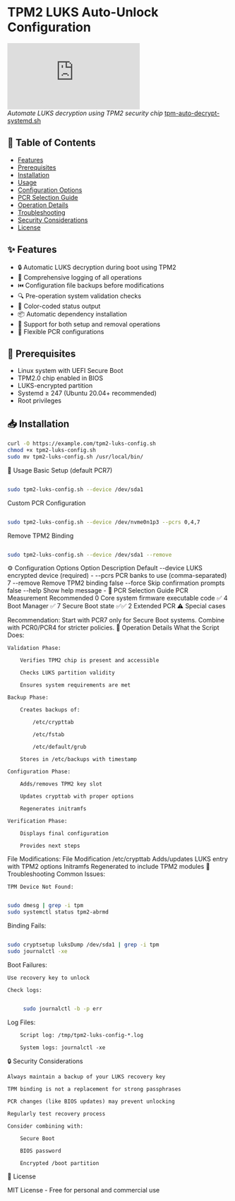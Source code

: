 # TPM2 LUKS Auto-Unlock Configuration

![TPM2 Security Chip](https://www.freedesktop.org/software/systemd/man/latest/systemd-cryptenroll.html)  
*Automate LUKS decryption using TPM2 security chip*
[tpm-auto-decrypt-systemd.sh](https://github.com/ssahani/disk/blob/main/tpm-auto-decrypt-systemd.sh)
## 📖 Table of Contents
- [Features](#-features)
- [Prerequisites](#-prerequisites)
- [Installation](#-installation)
- [Usage](#-usage)
- [Configuration Options](#-configuration-options)
- [PCR Selection Guide](#-pcr-selection-guide)
- [Operation Details](#-operation-details)
- [Troubleshooting](#-troubleshooting)
- [Security Considerations](#-security-considerations)
- [License](#-license)

## ✨ Features

- 🔒 Automatic LUKS decryption during boot using TPM2
- 📝 Comprehensive logging of all operations
- ⏮️ Configuration file backups before modifications
- 🔍 Pre-operation system validation checks
- 🎨 Color-coded status output
- 📦 Automatic dependency installation
- 🔄 Support for both setup and removal operations
- 🧩 Flexible PCR configurations

## 🧰 Prerequisites

- Linux system with UEFI Secure Boot
- TPM2.0 chip enabled in BIOS
- LUKS-encrypted partition
- Systemd ≥ 247 (Ubuntu 20.04+ recommended)
- Root privileges

## 📥 Installation

```bash
curl -O https://example.com/tpm2-luks-config.sh
chmod +x tpm2-luks-config.sh
sudo mv tpm2-luks-config.sh /usr/local/bin/
```

🚀 Usage
Basic Setup (default PCR7)
```bash

sudo tpm2-luks-config.sh --device /dev/sda1
```
Custom PCR Configuration
```bash

sudo tpm2-luks-config.sh --device /dev/nvme0n1p3 --pcrs 0,4,7
```
Remove TPM2 Binding
```bash

sudo tpm2-luks-config.sh --device /dev/sda1 --remove
```
⚙️ Configuration Options
Option	Description	Default
--device	LUKS encrypted device (required)	-
--pcrs	PCR banks to use (comma-separated)	7
--remove	Remove TPM2 binding	false
--force	Skip confirmation prompts	false
--help	Show help message	-
🔬 PCR Selection Guide
PCR	Measurement	Recommended
0	Core system firmware executable code	✅
4	Boot Manager	✅
7	Secure Boot state	✅✅
2	Extended PCR	⚠️ Special cases

Recommendation: Start with PCR7 only for Secure Boot systems. Combine with PCR0/PCR4 for stricter policies.
🔧 Operation Details
What the Script Does:

    Validation Phase:

        Verifies TPM2 chip is present and accessible

        Checks LUKS partition validity

        Ensures system requirements are met

    Backup Phase:

        Creates backups of:

            /etc/crypttab

            /etc/fstab

            /etc/default/grub

        Stores in /etc/backups with timestamp

    Configuration Phase:

        Adds/removes TPM2 key slot

        Updates crypttab with proper options

        Regenerates initramfs

    Verification Phase:

        Displays final configuration

        Provides next steps

File Modifications:
File	Modification
/etc/crypttab	Adds/updates LUKS entry with TPM2 options
Initramfs	Regenerated to include TPM2 modules
🐛 Troubleshooting
Common Issues:

    TPM Device Not Found:
```bash

sudo dmesg | grep -i tpm
sudo systemctl status tpm2-abrmd
```
Binding Fails:
```bash

sudo cryptsetup luksDump /dev/sda1 | grep -i tpm
sudo journalctl -xe
```
Boot Failures:

    Use recovery key to unlock

    Check logs:
   ``` bash

        sudo journalctl -b -p err
```
Log Files:
```
    Script log: /tmp/tpm2-luks-config-*.log

    System logs: journalctl -xe
```
🔒 Security Considerations

    Always maintain a backup of your LUKS recovery key

    TPM binding is not a replacement for strong passphrases

    PCR changes (like BIOS updates) may prevent unlocking

    Regularly test recovery process

    Consider combining with:

        Secure Boot

        BIOS password

        Encrypted /boot partition

📜 License

MIT License - Free for personal and commercial use
